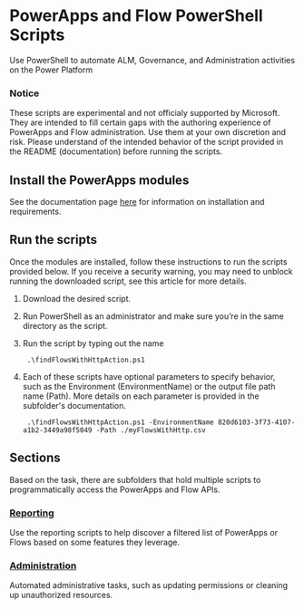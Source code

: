 # PowerApps and Flow PowerShell Scripts
Use PowerShell to automate ALM, Governance, and Administration activities on the Power Platform

### Notice
These scripts are experimental and not officialy supported by Microsoft. They are intended to fill certain gaps with the authoring experience of PowerApps and Flow administration. Use them at your own discretion and risk. Please understand of the intended behavior of the script provided in the README (documentation) before running the scripts.

## Install the PowerApps modules
See the documentation page [here](https://docs.microsoft.com/en-us/power-platform/admin/powerapps-powershell) for information on installation and requirements.

## Run the scripts
Once the modules are installed, follow these instructions to run the scripts provided below. If you receive a security warning, you may need to unblock running the downloaded script, see this article for more details.

1. Download the desired script.

2. Run PowerShell as an administrator and make sure you’re in the same directory as the script.

3. Run the script by typing out the name

        .\findFlowsWithHttpAction.ps1

4. Each of these scripts have optional parameters to specify behavior, such as the Environment (EnvironmentName) or the output file path name (Path). More details on each parameter is provided in the subfolder's documentation.

        .\findFlowsWithHttpAction.ps1 -EnvironmentName 820d6103-3f73-4107-a1b2-3449a98f5049 -Path ./myFlowsWithHttp.csv


## Sections
Based on the task, there are subfolders that hold multiple scripts to programmatically access the PowerApps and Flow APIs.

### [Reporting](./Reporting)
Use the reporting scripts to help discover a filtered list of PowerApps or Flows based on some features they leverage.

### [Administration](./Administration)   
Automated administrative tasks, such as updating permissions or cleaning up unauthorized resources.
